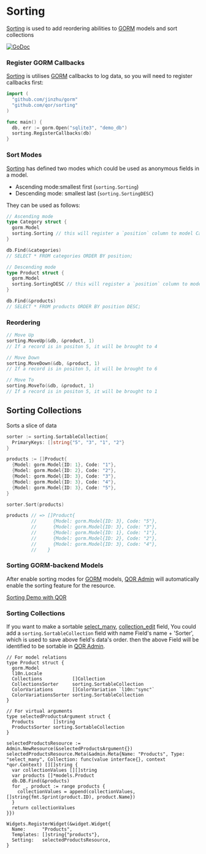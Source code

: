 # Sorting

[Sorting](https://github.com/qor/sorting) is used to add reordering abilities to [GORM](https://github.com/jinzhu/gorm) models and sort collections

[![GoDoc](https://godoc.org/github.com/qor/sorting?status.svg)](https://godoc.org/github.com/qor/sorting)

### Register GORM Callbacks

[Sorting](https://github.com/qor/sorting) is utilises [GORM](https://github.com/jinzhu/gorm) callbacks to log data, so you will need to register callbacks first:

```go
import (
  "github.com/jinzhu/gorm"
  "github.com/qor/sorting"
)

func main() {
  db, err := gorm.Open("sqlite3", "demo_db")
  sorting.RegisterCallbacks(db)
}
```

### Sort Modes

[Sorting](https://github.com/qor/sorting) has defined two modes which could be used as anonymous fields in a model.

- Ascending mode:smallest first (`sorting.Sorting`)
- Descending mode: smallest last (`sorting.SortingDESC`)

They can be used as follows:

```go
// Ascending mode
type Category struct {
  gorm.Model
  sorting.Sorting // this will register a `position` column to model Category, used to save record's order
}

db.Find(&categories)
// SELECT * FROM categories ORDER BY position;

// Descending mode
type Product struct {
  gorm.Model
  sorting.SortingDESC // this will register a `position` column to model Product, used to save record's order
}

db.Find(&products)
// SELECT * FROM products ORDER BY position DESC;
```

### Reordering

```go
// Move Up
sorting.MoveUp(&db, &product, 1)
// If a record is in positon 5, it will be brought to 4

// Move Down
sorting.MoveDown(&db, &product, 1)
// If a record is in positon 5, it will be brought to 6

// Move To
sorting.MoveTo(&db, &product, 1)
// If a record is in positon 5, it will be brought to 1
```

## Sorting Collections

Sorts a slice of data

```go
sorter := sorting.SortableCollection{
  PrimaryKeys: []string{"5", "3", "1", "2"}
}

products := []Product{
  {Model: gorm.Model{ID: 1}, Code: "1"},
  {Model: gorm.Model{ID: 2}, Code: "2"},
  {Model: gorm.Model{ID: 3}, Code: "3"},
  {Model: gorm.Model{ID: 3}, Code: "4"},
  {Model: gorm.Model{ID: 3}, Code: "5"},
}

sorter.Sort(products)

products // => []Product{
         //      {Model: gorm.Model{ID: 3}, Code: "5"},
         //      {Model: gorm.Model{ID: 3}, Code: "3"},
         //      {Model: gorm.Model{ID: 1}, Code: "1"},
         //      {Model: gorm.Model{ID: 2}, Code: "2"},
         //      {Model: gorm.Model{ID: 3}, Code: "4"},
         //    }
```

### Sorting GORM-backend Models

After enable sorting modes for [GORM](https://github.com/jinzhu/gorm) models, [QOR Admin](../chapter2/setup.md) will automatically enable the sorting feature for the resource.

[Sorting Demo with QOR](http://demo.getqor.com/admin/colors?sorting=true)

### Sorting Collections

If you want to make a sortable [select_many](../metas/select_many.md), [collection_edit](../metas/collection-edit.md) field, You could add a `sorting.SortableCollection` field with name Field's name + 'Sorter', which is used to save above field's data's order. then the above Field will be identified to be sortable in [QOR Admin](../chapter2/setup.md).

```
// For model relations
type Product struct {
  gorm.Model
  l10n.Locale
  Collections           []Collection
  CollectionsSorter     sorting.SortableCollection
  ColorVariations       []ColorVariation `l10n:"sync"`
  ColorVariationsSorter sorting.SortableCollection
}

// For virtual arguments
type selectedProductsArgument struct {
  Products       []string
  ProductsSorter sorting.SortableCollection
}

selectedProductsResource := Admin.NewResource(&selectedProductsArgument{})
selectedProductsResource.Meta(&admin.Meta{Name: "Products", Type: "select_many", Collection: func(value interface{}, context *qor.Context) [][]string {
  var collectionValues [][]string
  var products []*models.Product
  db.DB.Find(&products)
  for _, product := range products {
    collectionValues = append(collectionValues, []string{fmt.Sprint(product.ID), product.Name})
  }
  return collectionValues
}})

Widgets.RegisterWidget(&widget.Widget{
  Name:      "Products",
  Templates: []string{"products"},
  Setting:   selectedProductsResource,
}
```
